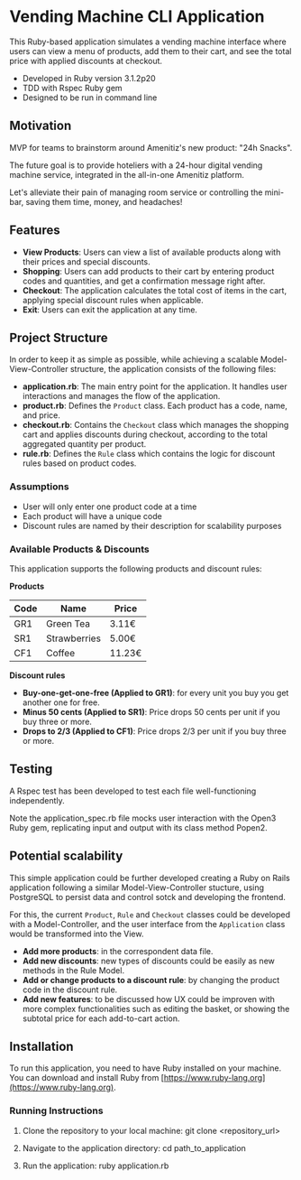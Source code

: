 # Vending Machine CLI Application

This Ruby-based application simulates a vending machine interface where users can view a menu of products, add them to their cart, and see the total price with applied discounts at checkout.

* Developed in Ruby version 3.1.2p20
* TDD with Rspec Ruby gem
* Designed to be run in command line 

## Motivation

MVP for teams to brainstorm around Amenitiz's new product: "24h Snacks".

The future goal is to provide hoteliers with a 24-hour digital vending machine service, integrated in the all-in-one Amenitiz platform.

Let's alleviate their pain of managing room service or controlling the mini-bar, saving them time, money, and headaches!

## Features

- **View Products**: Users can view a list of available products along with their prices and special discounts.
- **Shopping**: Users can add products to their cart by entering product codes and quantities, and get a confirmation message right after.
- **Checkout**: The application calculates the total cost of items in the cart, applying special discount rules when applicable.
- **Exit**: Users can exit the application at any time.

## Project Structure

In order to keep it as simple as possible, while achieving a scalable Model-View-Controller structure, the application consists of the following files:

- **application.rb**: The main entry point for the application. It handles user interactions and manages the flow of the application.
- **product.rb**: Defines the `Product` class. Each product has a code, name, and price.
- **checkout.rb**: Contains the `Checkout` class which manages the shopping cart and applies discounts during checkout, according to the total aggregated quantity per product.
- **rule.rb**: Defines the `Rule` class which contains the logic for discount rules based on product codes.

### Assumptions

- User will only enter one product code at a time
- Each product will have a unique code
- Discount rules are named by their description for scalability purposes

### Available Products & Discounts

This application supports the following products and discount rules:

**Products**

| Code | Name          | Price  |
|------|---------------|--------|
| GR1  | Green Tea     | 3.11€  |
| SR1  | Strawberries  | 5.00€  |
| CF1  | Coffee        | 11.23€ |

**Discount rules**

- **Buy-one-get-one-free (Applied to GR1)**: for every unit you buy you get another one for free.
- **Minus 50 cents (Applied to SR1)**: Price drops 50 cents per unit if you buy three or more.
- **Drops to 2/3 (Applied to CF1)**: Price drops 2/3 per unit if you buy three or more.

## Testing

A Rspec test has been developed to test each file well-functioning independently.

Note the application_spec.rb file mocks user interaction with the Open3 Ruby gem, replicating input and output with its class method Popen2.

## Potential scalability

This simple application could be further developed creating a Ruby on Rails application following a similar Model-View-Controller stucture, using PostgreSQL to persist data and control sotck and developing the frontend.

For this, the current `Product`, `Rule` and `Checkout` classes could be developed with a Model-Controller, and the user interface from the `Application` class would be transformed into the View.

- **Add more products**: in the correspondent data file.
- **Add new discounts**: new types of discounts could be easily as new methods in the Rule Model.
- **Add or change products to a discount rule**: by changing the product code in the discount rule.
- **Add new features**: to be discussed how UX could be improven with more complex functionalities such as editing the basket, or showing the subtotal price for each add-to-cart action.

## Installation

To run this application, you need to have Ruby installed on your machine. You can download and install Ruby from [https://www.ruby-lang.org](https://www.ruby-lang.org).

### Running Instructions

1. Clone the repository to your local machine:
git clone <repository_url>

2. Navigate to the application directory:
cd path_to_application

3. Run the application:
ruby application.rb
